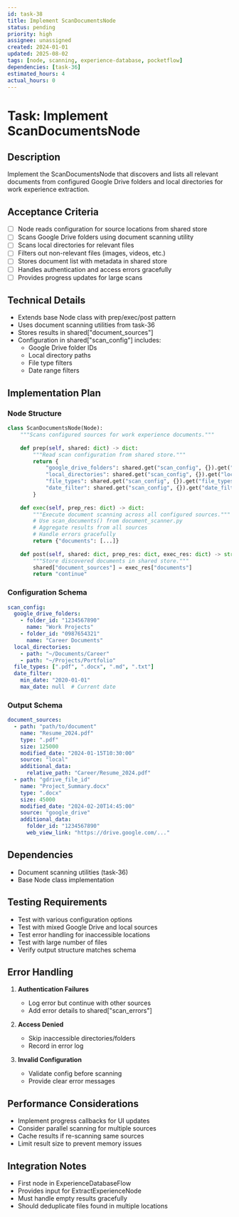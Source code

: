 ```yaml
---
id: task-38
title: Implement ScanDocumentsNode
status: pending
priority: high
assignee: unassigned
created: 2024-01-01
updated: 2025-08-02
tags: [node, scanning, experience-database, pocketflow]
dependencies: [task-36]
estimated_hours: 4
actual_hours: 0
---
```


# Task: Implement ScanDocumentsNode

## Description

Implement the ScanDocumentsNode that discovers and lists all relevant documents from configured Google Drive folders and local directories for work experience extraction.

## Acceptance Criteria

- [ ] Node reads configuration for source locations from shared store
- [ ] Scans Google Drive folders using document scanning utility
- [ ] Scans local directories for relevant files
- [ ] Filters out non-relevant files (images, videos, etc.)
- [ ] Stores document list with metadata in shared store
- [ ] Handles authentication and access errors gracefully
- [ ] Provides progress updates for large scans

## Technical Details

- Extends base Node class with prep/exec/post pattern
- Uses document scanning utilities from task-36
- Stores results in shared["document_sources"]
- Configuration in shared["scan_config"] includes:
  - Google Drive folder IDs
  - Local directory paths
  - File type filters
  - Date range filters

## Implementation Plan

### Node Structure

```python
class ScanDocumentsNode(Node):
    """Scans configured sources for work experience documents."""
    
    def prep(self, shared: dict) -> dict:
        """Read scan configuration from shared store."""
        return {
            "google_drive_folders": shared.get("scan_config", {}).get("google_drive_folders", []),
            "local_directories": shared.get("scan_config", {}).get("local_directories", []),
            "file_types": shared.get("scan_config", {}).get("file_types", [".pdf", ".docx", ".md"]),
            "date_filter": shared.get("scan_config", {}).get("date_filter", {})
        }
    
    def exec(self, prep_res: dict) -> dict:
        """Execute document scanning across all configured sources."""
        # Use scan_documents() from document_scanner.py
        # Aggregate results from all sources
        # Handle errors gracefully
        return {"documents": [...]}
    
    def post(self, shared: dict, prep_res: dict, exec_res: dict) -> str:
        """Store discovered documents in shared store."""
        shared["document_sources"] = exec_res["documents"]
        return "continue"
```

### Configuration Schema

```yaml
scan_config:
  google_drive_folders:
    - folder_id: "1234567890"
      name: "Work Projects"
    - folder_id: "0987654321"
      name: "Career Documents"
  local_directories:
    - path: "~/Documents/Career"
    - path: "~/Projects/Portfolio"
  file_types: [".pdf", ".docx", ".md", ".txt"]
  date_filter:
    min_date: "2020-01-01"
    max_date: null  # Current date
```

### Output Schema

```yaml
document_sources:
  - path: "path/to/document"
    name: "Resume_2024.pdf"
    type: ".pdf"
    size: 125000
    modified_date: "2024-01-15T10:30:00"
    source: "local"
    additional_data:
      relative_path: "Career/Resume_2024.pdf"
  - path: "gdrive_file_id"
    name: "Project_Summary.docx"
    type: ".docx"
    size: 45000
    modified_date: "2024-02-20T14:45:00"
    source: "google_drive"
    additional_data:
      folder_id: "1234567890"
      web_view_link: "https://drive.google.com/..."
```

## Dependencies

- Document scanning utilities (task-36)
- Base Node class implementation

## Testing Requirements

- Test with various configuration options
- Test with mixed Google Drive and local sources
- Test error handling for inaccessible locations
- Test with large number of files
- Verify output structure matches schema

## Error Handling

1. **Authentication Failures**
   - Log error but continue with other sources
   - Add error details to shared["scan_errors"]

2. **Access Denied**
   - Skip inaccessible directories/folders
   - Record in error log

3. **Invalid Configuration**
   - Validate config before scanning
   - Provide clear error messages

## Performance Considerations

- Implement progress callbacks for UI updates
- Consider parallel scanning for multiple sources
- Cache results if re-scanning same sources
- Limit result size to prevent memory issues

## Integration Notes

- First node in ExperienceDatabaseFlow
- Provides input for ExtractExperienceNode
- Must handle empty results gracefully
- Should deduplicate files found in multiple locations